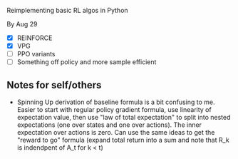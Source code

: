 Reimplementing basic RL algos in Python

By Aug 29
- [x] REINFORCE
- [x] VPG
- [ ] PPO variants
- [ ] Something off policy and more sample efficient

## Notes for self/others

- Spinning Up derivation of baseline formula is a bit confusing to me. Easier to start with regular policy gradient formula,
use linearity of expectation value, then use "law of total expectation" to split into nested expectations (one over states and one over actions).
The inner expectation over actions is zero. Can use the same ideas to get the "reward to go" formula (expand total return into a sum and note that R_k is indendpent of A_t for k < t)